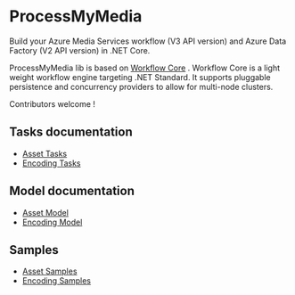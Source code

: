 # ProcessMyMedia
Build your Azure Media Services workflow (V3 API version) and Azure Data Factory (V2 API version) in .NET Core. 

ProcessMyMedia lib is based on [Workflow Core](https://github.com/danielgerlag/workflow-core) . Workflow Core is a light weight workflow engine targeting .NET Standard. It supports pluggable persistence and concurrency providers to allow for multi-node clusters. 

Contributors welcome !

## Tasks documentation

* [Asset Tasks](ProcessMyMedia/Tasks/Media/Asset)
* [Encoding Tasks](ProcessMyMedia/Tasks/Media/Encoding)

## Model documentation

* [Asset Model](ProcessMyMedia/Model/Asset)
* [Encoding Model](ProcessMyMedia/Model/Encoding)

## Samples

* [Asset Samples](ProcessMyMedia.Samples/Samples/Asset)
* [Encoding Samples](ProcessMyMedia.Samples/Samples/Encoding)
